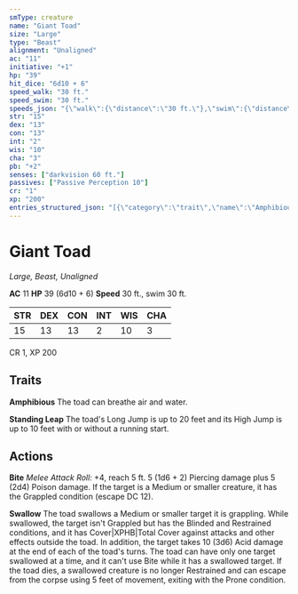 ```yaml
---
smType: creature
name: "Giant Toad"
size: "Large"
type: "Beast"
alignment: "Unaligned"
ac: "11"
initiative: "+1"
hp: "39"
hit_dice: "6d10 + 6"
speed_walk: "30 ft."
speed_swim: "30 ft."
speeds_json: "{\"walk\":{\"distance\":\"30 ft.\"},\"swim\":{\"distance\":\"30 ft.\"}}"
str: "15"
dex: "13"
con: "13"
int: "2"
wis: "10"
cha: "3"
pb: "+2"
senses: ["darkvision 60 ft."]
passives: ["Passive Perception 10"]
cr: "1"
xp: "200"
entries_structured_json: "[{\"category\":\"trait\",\"name\":\"Amphibious\",\"text\":\"The toad can breathe air and water.\"},{\"category\":\"trait\",\"name\":\"Standing Leap\",\"text\":\"The toad's Long Jump is up to 20 feet and its High Jump is up to 10 feet with or without a running start.\"},{\"category\":\"action\",\"name\":\"Bite\",\"text\":\"*Melee Attack Roll:* +4, reach 5 ft. 5 (1d6 + 2) Piercing damage plus 5 (2d4) Poison damage. If the target is a Medium or smaller creature, it has the Grappled condition (escape DC 12).\",\"kind\":\"Melee Attack Roll\",\"to_hit\":\"+4\",\"range\":\"5 ft\",\"damage\":\"5 (1d6 + 2) Piercing\"},{\"category\":\"action\",\"name\":\"Swallow\",\"text\":\"The toad swallows a Medium or smaller target it is grappling. While swallowed, the target isn't Grappled but has the Blinded and Restrained conditions, and it has Cover|XPHB|Total Cover against attacks and other effects outside the toad. In addition, the target takes 10 (3d6) Acid damage at the end of each of the toad's turns. The toad can have only one target swallowed at a time, and it can't use Bite while it has a swallowed target. If the toad dies, a swallowed creature is no longer Restrained and can escape from the corpse using 5 feet of movement, exiting with the Prone condition.\",\"target\":\"one target\",\"damage\":\"10 (3d6) Acid\"}]"
---
```


# Giant Toad
*Large, Beast, Unaligned*

**AC** 11
**HP** 39 (6d10 + 6)
**Speed** 30 ft., swim 30 ft.

| STR | DEX | CON | INT | WIS | CHA |
| --- | --- | --- | --- | --- | --- |
| 15 | 13 | 13 | 2 | 10 | 3 |

CR 1, XP 200

## Traits

**Amphibious**
The toad can breathe air and water.

**Standing Leap**
The toad's Long Jump is up to 20 feet and its High Jump is up to 10 feet with or without a running start.

## Actions

**Bite**
*Melee Attack Roll:* +4, reach 5 ft. 5 (1d6 + 2) Piercing damage plus 5 (2d4) Poison damage. If the target is a Medium or smaller creature, it has the Grappled condition (escape DC 12).

**Swallow**
The toad swallows a Medium or smaller target it is grappling. While swallowed, the target isn't Grappled but has the Blinded and Restrained conditions, and it has Cover|XPHB|Total Cover against attacks and other effects outside the toad. In addition, the target takes 10 (3d6) Acid damage at the end of each of the toad's turns. The toad can have only one target swallowed at a time, and it can't use Bite while it has a swallowed target. If the toad dies, a swallowed creature is no longer Restrained and can escape from the corpse using 5 feet of movement, exiting with the Prone condition.
